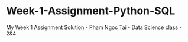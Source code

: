 # Week-1-Assignment-Python-SQL
My Week 1 Assignment Solution - Pham Ngoc Tai - Data Science class - 2&amp;4
